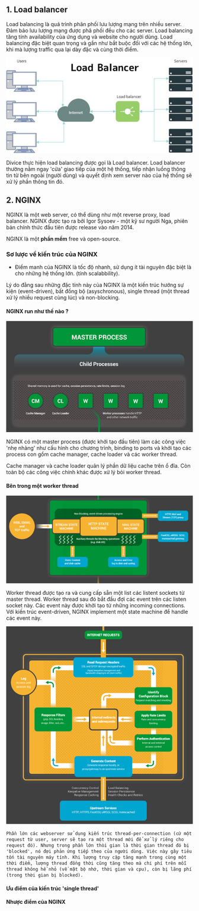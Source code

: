 ## 1. Load balancer

Load balancing là quá trình phân phối lưu lượng mạng trên nhiều server. Đảm bảo lưu lượng mạng được phâ phối đều cho các server. Load balancing tăng tính availability của ứng dụng và website cho người dùng. Load balancing đặc biệt quan trọng và gần như bắt buộc đối với các hệ thống lớn, khi mà lượng traffic qua lại dày đặc và cùng thời điểm. 

![](../images/Load-Balancer.jpg)

Divice thực hiện load balancing được gọi là Load balancer. Load balancer thường nằm ngay 'cửa' giao tiếp của một hệ thống, tiếp nhận luồng thông tin từ bên ngoài (người dùng) và quyết định xem server nào của hệ thống sẽ xử lý phần thông tin đó.
## 2. NGINX

NGINX là một web server, có thể dùng như một reverse proxy, load balancer. NGINX được tạo ra bởi Igor Sysoev - một kỹ sư người Nga, phiên bản chính thức đầu tiên được release vào năm 2014.  
 
NGINX là một **phần mềm** free và open-source.  

### Sơ lược về kiến trúc của NGINX

- Điểm manh của NGINX là tốc độ nhanh, sử dụng ít tài nguyên đặc biệt là cho những hệ thống lớn. (tính scalabbility).

Lý do đằng sau những đặc tính này của NGINX là một kiến trúc hướng sự kiện (event-driven), bất đồng bộ (asyschronous), single thread (một thread xử lý nhiều request cùng lúc) và non-blocking. 

#### NGINX run như thế nào ?

![](../images/NGINX-model.png)

NGINX có một master process (được khởi tạo đầu tiên) làm các công việc 'nhẹ nhàng' như cấu hình cho chương trình, binding to ports và khởi tạo các process con gồm cache manager, cache loader và các worker thread.  

Cache manager và cache loader quản lý phần dữ liệu cache trên ổ đĩa. Còn toàn bộ các công việc chính khác được xử lý bỏi worker thread. 

#### Bên trong một worker thread 

![](../images/NGINX-worker.png)

Worker thread được tạo ra và cung cấp sẵn một list các listent sockets từ master thread. Worker thread sau đó bắt đầu đợi các event trên các listen socket này. Các event này được khởi tạo từ những incoming connections. Với kiến trúc event-driven, NGINX implement một state machine để handle các event này.  

![](../images/NGINX-flow.png)

    Phần lớn các webserver sử dụng kiến trúc thread-per-connection (cứ một request từ user, server sẽ tạo ra một thread mới để xử lý riêng cho request đó). Nhưng trong phần lớn thòi gian là thời gian thread đó bị 'blocked', nó đợi phản ứng tiếp theo của người dùng. Việc này gây tiêu tốn tài nguyên máy tính. Khi lượng truy cập tăng mạnh trong cùng một thời điểm, lượng thread đồng thời cũng tăng theo mà chi phí trên mỗi thread không hề nhỏ (về mặt bộ nhớ, thời gian và cpu), còn bị lãng phí (trong thời gian bị blocked).

#### Ưu điểm của kiến trúc 'single thread'


#### Nhược điểm của NGINX

